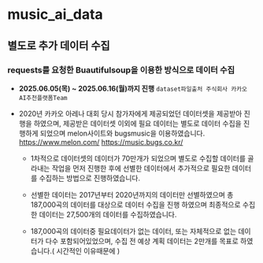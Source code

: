 
# music_ai_data


## 별도로 추가 데이터 수집 

### requests를 요청한 Buautifulsoup을 이용한 방식으로 데이터 수집
+ **2025.06.05(목) ~ 2025.06.16(월)까지 진행** 
  ```dataset파일출처 주식회사 카카오 AI추천플랫폼Team```

+ 2020년 카카오 아레나 대회 당시 참가자에게 제공되었던 데이터셋을 제공받아 진행을 하였으며, 제공받은 데이터셋 이외에
 필요 데이터는 별도로 데이터 수집을 진행하게 되었으며 melon사이트와 bugsmusic을 이용하였습니다.
   https://www.melon.com/  https://music.bugs.co.kr/

  - 1차적으로 데이터셋의 데이터가 70만개가 되었으며 별도로 수집할 데이터를 골라내는 작업을 먼저 진행한 후에 선별한 데이터에서
   추가적으로 필요한 데이터를 수집하는 방법으로 진행하였습니다.

  - 선별한 데이터는 2017년부터 2020년까지의 데이터만 선별하였으며 총 187,000곡의 데이터를 대상으로 데이터 수집을 진행 하였으며
    최종적으로 수집한 데이터는 27,500개의 데이터를 수집하였습니다.

  - 187,000곡의 데이터중 필요데이터가 없는 데이터, 또는 자체적으로 없는 데이터가 다수 포함되어있었으며,
    수집 전 예상 계획 데이터는 2만개를 목표로 하였습니다.( 시간적인 이유때문에 ) 


